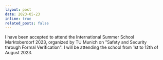 ```yaml
---
layout: post
date: 2023-05-23
inline: true
related_posts: false
---
```


I have been accepted to attend the International Summer School Marktoberdorf 2023, organized by TU Munich on "Safety and Security through Formal Verification". I will be attending the school from 1st to 12th of August 2023.